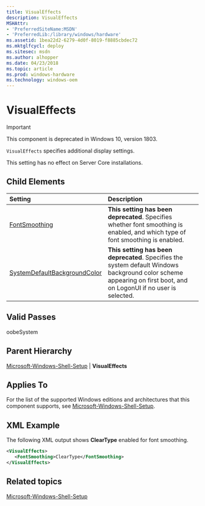 ```yaml
---
title: VisualEffects
description: VisualEffects
MSHAttr:
- 'PreferredSiteName:MSDN'
- 'PreferredLib:/library/windows/hardware'
ms.assetid: 1bea22d2-6279-4d0f-8019-f8885cbdec72
ms.mktglfcycl: deploy
ms.sitesec: msdn
ms.author: alhopper
ms.date: 04/23/2018
ms.topic: article
ms.prod: windows-hardware
ms.technology: windows-oem
---
```

# VisualEffects

> [!Important]
> This component is deprecated in Windows 10, version 1803.

`VisualEffects` specifies additional display settings.

This setting has no effect on Server Core installations.

## Child Elements

| Setting                 | Description                                                                           |
|:------------------------|:--------------------------------------------------------------------------------------|
| [FontSmoothing](microsoft-windows-shell-setup-visualeffects-fontsmoothing.md) | **This setting has been deprecated**. Specifies whether font smoothing is enabled, and which type of font smoothing is enabled. |
| [SystemDefaultBackgroundColor](microsoft-windows-shell-setup-visualeffects-systemdefaultbackgroundcolor.md) | **This setting has been deprecated**. Specifies the system default Windows background color scheme appearing on first boot, and on LogonUI if no user is selected. |

## Valid Passes

oobeSystem

## Parent Hierarchy

[Microsoft-Windows-Shell-Setup](microsoft-windows-shell-setup.md) | **VisualEffects**

## Applies To

For the list of the supported Windows editions and architectures that this component supports, see [Microsoft-Windows-Shell-Setup](microsoft-windows-shell-setup.md).

## XML Example

The following XML output shows **ClearType** enabled for font smoothing.

```XML
<VisualEffects>
   <FontSmoothing>ClearType</FontSmoothing>
</VisualEffects>
```

## Related topics

[Microsoft-Windows-Shell-Setup](microsoft-windows-shell-setup.md)